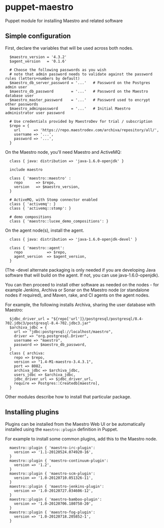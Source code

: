 puppet-maestro
==============

Puppet module for installing Maestro and related software

Simple configuration
--------------------

First, declare the variables that will be used across both nodes.

```
  $maestro_version = '4.3.2'
  $agent_version   = '0.1.6'
  
  # Choose the following passwords as you wish  
  # note that admin password needs to validate against the password rules (letters+numbers by default)
  $maestro_db_server_password = '...'   # Password on the Postgres admin user
  $maestro_db_password        = '...'   # Password on the Maestro database user
  $maestro_master_password    = '...'   # Password used to encrypt other passwords
  $maestro_adminpassword      = '...'   # Initial Maestro administrator user password
  
  # Use credentials provided by MaestroDev for trial / subscription
  $repo = {
    url      => 'https://repo.maestrodev.com/archiva/repository/all/',
    username => '...',
    password => '...',
  }
```

On the Maestro node, you'll need Maestro and ActiveMQ:

```
  class { java: distribution => 'java-1.6.0-openjdk' }

  include maestro

  class { 'maestro::maestro' :
    repo      => $repo,
    version   => $maestro_version,
  }

  # ActiveMQ, with Stomp connector enabled
  class { 'activemq': }
  class { 'activemq::stomp': }

  # demo compositions
  class { 'maestro::lucee_demo_compositions': }
```

On the agent node(s), install the agent.

```
  class { java: distribution => 'java-1.6.0-openjdk-devel' }

  class { 'maestro::agent':
    repo           => $repo,
    agent_version  => $agent_version,
  }
```

(The -devel alternate packaging is only needed if you are developing Java
software that will build on the agent. If not, you can use
java-1.6.0-openjdk).

You can then proceed to install other software as needed on the nodes - for
example Jenkins, Archiva or Sonar on the Maestro node (or standalone nodes if
required), and Maven, rake, and CI agents on the agent nodes.

For example, the following installs Archiva, sharing the user database with
Maestro:

```
  $jdbc_driver_url = "${repo['url']}/postgresql/postgresql/8.4-702.jdbc3/postgresql-8.4-702.jdbc3.jar"
  $archiva_jdbc = {
    url => "jdbc:postgresql://localhost/maestro",
    driver => "org.postgresql.Driver",
    username => "maestro",
    password => $maestro_db_password,
  }
  class { archiva:
    repo => $repo,
    version => "1.4-M1-maestro-3.4.3.1",
    port => 8082,
    archiva_jdbc => $archiva_jdbc,
    users_jdbc => $archiva_jdbc,
    jdbc_driver_url => $jdbc_driver_url,
    require => Postgres::Createdb[maestro],
  }
```

Other modules describe how to install that particular package.

Installing plugins
------------------
Plugins can be installed from the Maestro Web UI or be automatically installed using the `maestro::plugin` definition in Puppet.

For example to install some common plugins, add this to the Maestro node.

```
  maestro::plugin { 'maestro-irc-plugin':
    version => '1.1-20120524.074920-16',
  }
  maestro::plugin { 'maestro-continuum-plugin':
    version => '1.2',
  }
  maestro::plugin { 'maestro-scm-plugin':
    version => '1.0-20120710.051326-11',
  }
  maestro::plugin { 'maestro-jenkins-plugin':
    version => '1.0-20120727.034606-12',
  }
  maestro::plugin { 'maestro-bamboo-plugin':
    version => '1.0-20120706.180758-20',
  }
  maestro::plugin { 'maestro-fog-plugin':
    version => '1.0-20120718.205852-1',
  }
```
